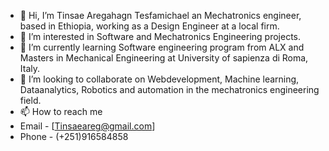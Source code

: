 - 👋 Hi, I’m Tinsae Aregahagn Tesfamichael an Mechatronics engineer, based in Ethiopia, working as a Design Engineer at a local firm.
- 👀 I’m interested in Software and Mechatronics Engineering projects.
- 🌱 I’m currently learning Software engineering program from ALX and Masters in Mechanical Engineering at University of sapienza di Roma, Italy.
- 💞️ I’m looking to collaborate on Webdevelopment, Machine learning, Dataanalytics, Robotics and automation in the mechatronics engineering field.
- 📫 How to reach me 
- Email - [Tinsaeareg@gmail.com]
- Phone - (+251)916584858

<!---
Tinsuag/Tinsuag is a ✨ special ✨ repository because its `README.md` (this file) appears on your GitHub profile.
You can click the Preview link to take a look at your changes.
--->
